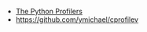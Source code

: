 - [The Python Profilers](https://docs.python.org/3/library/profile.html)
- https://github.com/ymichael/cprofilev

